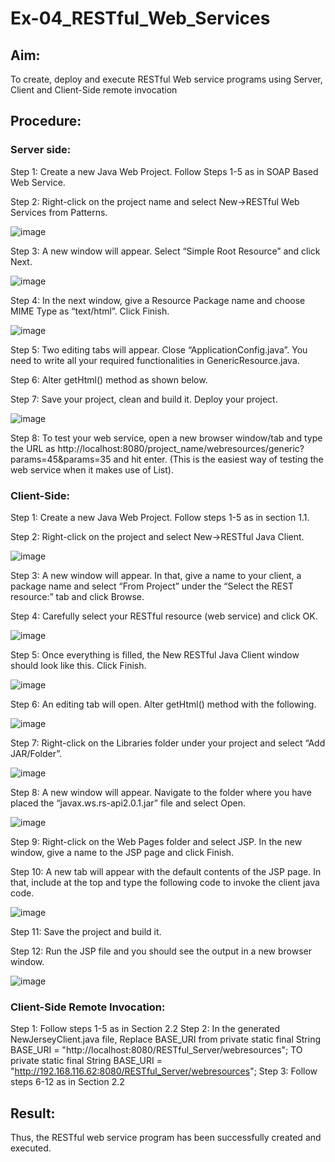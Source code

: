 # Ex-04_RESTful_Web_Services
## Aim:

To create, deploy and execute RESTful Web service programs using Server, Client and Client-Side remote invocation
## Procedure:

### Server side:
Step 1: Create a new Java Web Project. Follow Steps 1-5 as in SOAP Based Web Service.

Step 2: Right-click on the project name and select New->RESTful Web Services from Patterns.

![image](https://github.com/Catty12384/Ex-04_RESTful_Web_Services/assets/120629225/97844375-6b29-445e-a6bf-81cb6b1ae863)



Step 3: A new window will appear. Select “Simple Root Resource” and click Next.
 
 
![image](https://github.com/Catty12384/Ex-04_RESTful_Web_Services/assets/120629225/73fe81f7-3551-4730-bfa2-0bc6e6ae3825)


Step 4: In the next window, give a Resource Package name and choose MIME Type as “text/html”. Click Finish.

![image](https://github.com/Catty12384/Ex-04_RESTful_Web_Services/assets/120629225/cf1d3c1a-a2f4-43d9-a97d-e6da2bbec095)


Step 5: Two editing tabs will appear. Close “ApplicationConfig.java”. You need to write all your required functionalities in GenericResource.java.

Step 6: Alter getHtml() method as shown below.

Step 7: Save your project, clean and build it. Deploy your project.
 

 ![image](https://github.com/Catty12384/Ex-04_RESTful_Web_Services/assets/120629225/ca846318-3767-453f-b6d8-4d1be784e576)



Step 8: To test your web service, open a new browser window/tab and type the URL as http://localhost:8080/project_name/webresources/generic?params=45&params=35 and hit enter. (This is the easiest way of testing the web service when it makes use of List).



### Client-Side:


Step 1: Create a new Java Web Project. Follow steps 1-5 as in section 1.1.

Step 2: Right-click on the project and select New->RESTful Java Client.

![image](https://github.com/Catty12384/Ex-04_RESTful_Web_Services/assets/120629225/8bcae0e8-da6c-40ce-983c-96e86a1d5be7)



Step 3: A new window will appear. In that, give a name to your client, a package name and select “From Project” under the “Select the REST resource:” tab and click Browse. 

Step 4: Carefully select your RESTful resource (web service) and click OK.

![image](https://github.com/Catty12384/Ex-04_RESTful_Web_Services/assets/120629225/a831997b-8440-490c-b152-d9c81354792b)



Step 5: Once everything is filled, the New RESTful Java Client window should look like this. Click Finish.

![image](https://github.com/Catty12384/Ex-04_RESTful_Web_Services/assets/120629225/cc9a2c1e-31b7-4dad-822e-1e045afeb678)


Step 6: An editing tab will open. Alter getHtml() method with the following.
 
![image](https://github.com/Catty12384/Ex-04_RESTful_Web_Services/assets/120629225/45e0eb94-b994-45a9-b623-9b4515ede9c3)
 


Step 7: Right-click on the Libraries folder under your project and select “Add JAR/Folder”.

![image](https://github.com/Catty12384/Ex-04_RESTful_Web_Services/assets/120629225/ecccfccc-0f4c-45a7-8baa-64e8d0e82338)


Step 8: A new window will appear. Navigate to the folder where you have placed the “javax.ws.rs-api2.0.1.jar” file and select Open.
 
 
![image](https://github.com/Catty12384/Ex-04_RESTful_Web_Services/assets/120629225/f66ca82e-4532-40c4-993c-0d8fcb2eef2a)


Step 9: Right-click on the Web Pages folder and select JSP. In the new window, give a name to the JSP page and click Finish.

Step 10: A new tab will appear with the default contents of the JSP page. In that, include at the top and type the following code to invoke the client java code.

![image](https://github.com/Catty12384/Ex-04_RESTful_Web_Services/assets/120629225/b9df0d0d-81a4-4342-9402-260e399b0cfd)


Step 11: Save the project and build it.

Step 12: Run the JSP file and you should see the output in a new browser window.
 
![image](https://github.com/Catty12384/Ex-04_RESTful_Web_Services/assets/120629225/0ce14793-daf0-4207-a95e-53534384bac5)
 


### Client-Side Remote Invocation:


Step 1: Follow steps 1-5 as in Section 2.2
Step 2: In the generated NewJerseyClient.java file, Replace BASE_URI from private static final String BASE_URI = "http://localhost:8080/RESTful_Server/webresources"; TO private static final String BASE_URI = "http://192.168.116.62:8080/RESTful_Server/webresources";
Step 3: Follow steps 6-12 as in Section 2.2


## Result:
 Thus, the RESTful web service program has been successfully created and executed.
